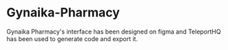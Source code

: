 # Gynaika-Pharmacy
Gynaika Pharmacy's interface has been designed on figma and TeleportHQ has been used to generate code and export it.
